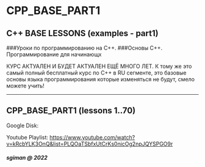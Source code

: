 # CPP_BASE_PART1
C++ BASE LESSONS (examples - part1)
--

###Уроки по программированию на C++.
###Основы C++. Программирование для начинающх


КУРС АКТУАЛЕН И БУДЕТ АКТУАЛЕН ЕЩЁ МНОГО ЛЕТ. 
 К тому же это самый полный бесплатный курс по C++ в RU сегменте, 
 это базовые основы языка программирования которые изменяться не будут, смело можете учить!

-----

## CPP_BASE_PART1 (lessons 1..70)

Google Disk:

Youtube Playlist:
https://www.youtube.com/watch?v=kRcbYLK3OnQ&list=PLQOaTSbfxUtCrKs0nicOg2npJQYSPGO9r

###### **sgiman @ 2022**
 
